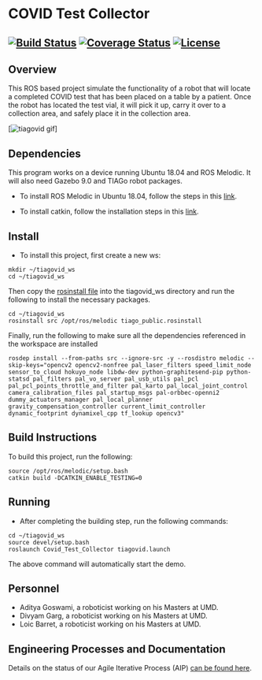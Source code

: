 # COVID Test Collector
[![Build Status](https://travis-ci.com/adigoswami/Covid_Test_Collector.svg?branch=master)](https://travis-ci.com/adigoswami/Covid_Test_Collector)
[![Coverage Status](https://coveralls.io/repos/github/adigoswami/Covid_Test_Collector/badge.svg?branch=master)](https://coveralls.io/github/adigoswami/Covid_Test_Collector?branch=master)
[![License](https://img.shields.io/badge/license-MIT-green)](https://opensource.org/licenses/MIT)
---
## Overview
This ROS based project simulate the functionality of a robot that will locate a completed COVID test that has been placed on a table by a patient. Once the robot has located the test vial, it will pick it up, carry it over to a collection area, and safely place it in the collection area.

[![tiagovid gif](media/tiagovid.gif)]

## Dependencies
This program works on a device running Ubuntu 18.04 and ROS Melodic. It will also need Gazebo 9.0 and TIAGo robot packages. 

* To install ROS Melodic in Ubuntu 18.04, follow the steps in this [link](http://wiki.ros.org/melodic/Installation/Ubuntu).

* To install catkin, follow the installation steps in this [link](http://wiki.ros.org/catkin).

## Install
* To install this project, first create a new ws:

```
mkdir ~/tiagovid_ws
cd ~/tiagovid_ws
```
Then copy the [rosinstall file](install/tiago_public-melodic.rosinstall) into the tiagovid_ws directory and run the following to install the necessary packages.

```
cd ~/tiagovid_ws
rosinstall src /opt/ros/melodic tiago_public.rosinstall
```
Finally, run the following to make sure all the dependencies referenced in the workspace are installed

```
rosdep install --from-paths src --ignore-src -y --rosdistro melodic --skip-keys="opencv2 opencv2-nonfree pal_laser_filters speed_limit_node sensor_to_cloud hokuyo_node libdw-dev python-graphitesend-pip python-statsd pal_filters pal_vo_server pal_usb_utils pal_pcl pal_pcl_points_throttle_and_filter pal_karto pal_local_joint_control camera_calibration_files pal_startup_msgs pal-orbbec-openni2 dummy_actuators_manager pal_local_planner gravity_compensation_controller current_limit_controller dynamic_footprint dynamixel_cpp tf_lookup opencv3"
```

## Build Instructions

To build this project, run the following:

```
source /opt/ros/melodic/setup.bash
catkin build -DCATKIN_ENABLE_TESTING=0
```

## Running

* After completing the building step, run the following commands:
```
cd ~/tiagovid_ws
source devel/setup.bash
roslaunch Covid_Test_Collector tiagovid.launch
```
The above command will automatically start the demo.

## Personnel
* Aditya Goswami, a roboticist working on his Masters at UMD.
* Divyam Garg, a roboticist working on his Masters at UMD.
* Loic Barret, a roboticist working on his Masters at UMD.

## Engineering Processes and Documentation

Details on the status of our Agile Iterative Process (AIP) [can be found here](https://docs.google.com/spreadsheets/d/10cpo2Re5zrbF_mUIyMr8Sx5FKHKt6Mrn-Ivr-KDWnJc/edit#gid=0).

